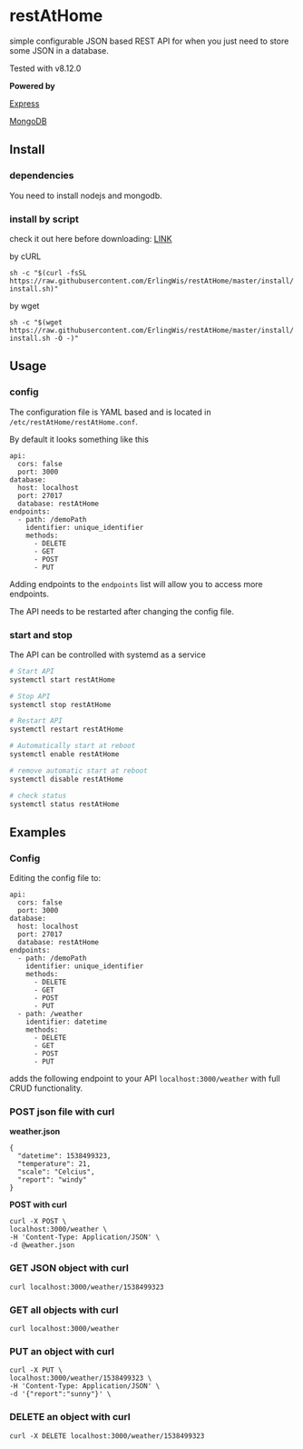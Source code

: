 # restAtHome

simple configurable JSON based REST API for when you just need to store some JSON in a database.

Tested with v8.12.0

**Powered by**

[Express](https://expressjs.com/)

[MongoDB](https://www.mongodb.com/)

## Install
### dependencies
You need to install nodejs and mongodb.
### install by script

check it out here before downloading: [LINK](https://github.com/ErlingWis/restAtHome/blob/master/install/install.sh)

by cURL

`sh -c "$(curl -fsSL https://raw.githubusercontent.com/ErlingWis/restAtHome/master/install/install.sh)"`

by wget

`sh -c "$(wget https://raw.githubusercontent.com/ErlingWis/restAtHome/master/install/install.sh -O -)"`


## Usage
### config
The configuration file is YAML based and is located in `/etc/restAtHome/restAtHome.conf`. 

By default it looks something like this

```
api:
  cors: false
  port: 3000
database:
  host: localhost
  port: 27017
  database: restAtHome
endpoints:
  - path: /demoPath
    identifier: unique_identifier
    methods:
      - DELETE
      - GET
      - POST
      - PUT
```
Adding endpoints to the `endpoints` list will allow you to access more endpoints.

The API needs to be restarted after changing the config file.

### start and stop

The API can be controlled with systemd as a service
```BASH
# Start API 
systemctl start restAtHome 

# Stop API
systemctl stop restAtHome

# Restart API
systemctl restart restAtHome

# Automatically start at reboot
systemctl enable restAtHome

# remove automatic start at reboot
systemctl disable restAtHome

# check status
systemctl status restAtHome
```
## Examples
### Config
Editing the config file to:
```
api:
  cors: false
  port: 3000
database:
  host: localhost
  port: 27017
  database: restAtHome
endpoints:
  - path: /demoPath
    identifier: unique_identifier
    methods:
      - DELETE
      - GET
      - POST
      - PUT
  - path: /weather
    identifier: datetime
    methods:
      - DELETE
      - GET
      - POST
      - PUT
```


adds the following endpoint to your API `localhost:3000/weather` with full CRUD functionality.

### POST json file with curl
**weather.json**
```
{ 
  "datetime": 1538499323,
  "temperature": 21,
  "scale": "Celcius",
  "report": "windy"
}
```
**POST with curl**
```
curl -X POST \
localhost:3000/weather \
-H 'Content-Type: Application/JSON' \
-d @weather.json
```
### GET JSON object with curl
`curl localhost:3000/weather/1538499323`
### GET all objects with curl
`curl localhost:3000/weather`
### PUT an object with curl
```
curl -X PUT \
localhost:3000/weather/1538499323 \
-H 'Content-Type: Application/JSON' \
-d '{"report":"sunny"}' \
```
### DELETE an object with curl
`curl -X DELETE localhost:3000/weather/1538499323`
